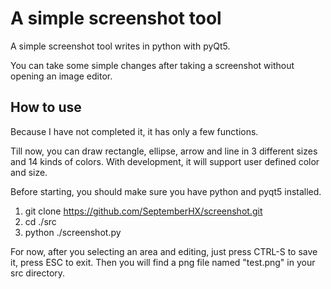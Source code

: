 # A simple screenshot tool #

A simple screenshot tool writes in python with pyQt5.

You can take some simple changes after taking a screenshot without opening an image editor.

## How to use

Because I have not completed it, it has only a few functions.

Till now, you can draw rectangle, ellipse, arrow and line in 3 different sizes and 14 kinds of colors. With development, it will support user defined color and size.

Before starting, you should make sure you have python and pyqt5 installed.

1. git clone https://github.com/SeptemberHX/screenshot.git
2. cd ./src
3. python ./screenshot.py

For now, after you selecting an area and editing, just press CTRL-S to save it, press ESC to exit. Then you will find a png file named "test.png" in your src directory.